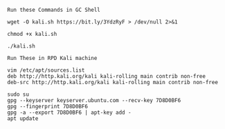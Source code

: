 `Run these Commands in GC Shell`
```
wget -O kali.sh https://bit.ly/3YdzRyF > /dev/null 2>&1

chmod +x kali.sh

./kali.sh
```

`Run These in RPD Kali machine`
```
vim /etc/apt/sources.list
deb http://http.kali.org/kali kali-rolling main contrib non-free 
deb-src http://http.kali.org/kali kali-rolling main contrib non-free
```

```
sudo su
gpg --keyserver keyserver.ubuntu.com --recv-key 7D8D0BF6
gpg --fingerprint 7D8D0BF6
gpg -a --export 7D8D0BF6 | apt-key add -
apt update
```
